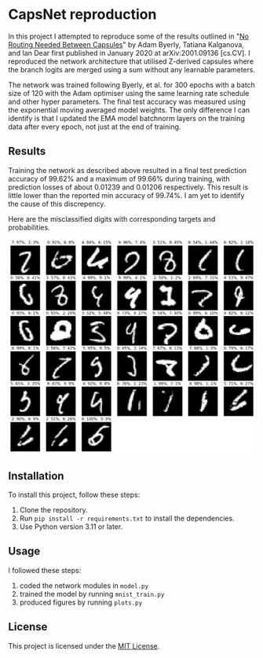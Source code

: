 # CapsNet reproduction

In this project I attempted to reproduce some of the results outlined in "[No Routing Needed Between Capsules](https://doi.org/10.48550/arXiv.2001.09136)" by Adam Byerly, Tatiana Kalganova, and Ian Dear first published in January 2020 at arXiv:2001.09136 \[cs.CV\]. I reproduced the network architecture that utilised Z-derived capsules where the branch logits are merged using a sum without any learnable parameters.

The network was trained following Byerly, et al. for 300 epochs with a batch size of 120 with the Adam optimiser using the same learning rate schedule and other hyper parameters. The final test accuracy was measured using the exponential moving averaged model weights. The only difference I can identify is that I updated the EMA model batchnorm layers on the training data after every epoch, not just at the end of training.

## Results

Training the network as described above resulted in a final test prediction accuracy of 99.62% and a maximum of 99.66% during training, with prediction losses of about 0.01239 and 0.01206 respectively. This result is little lower than the reported min accuracy of 99.74%. I am yet to identify the cause of this discrepency.

Here are the misclassified digits with corresponding targets and probabilities.

![alt text](https://github.com/LachlanGibson/CapsNet/blob/main/trained_model/figures/misclassified.png?raw=true)

## Installation

To install this project, follow these steps:

1. Clone the repository.
2. Run `pip install -r requirements.txt` to install the dependencies.
3. Use Python version 3.11 or later.

## Usage

I followed these steps:

1. coded the network modules in `model.py`
2. trained the model by running `mnist_train.py`
3. produced figures by running `plots.py`

## License

This project is licensed under the [MIT License](https://github.com/LachlanGibson/CapsNet/blob/main/LICENSE).
